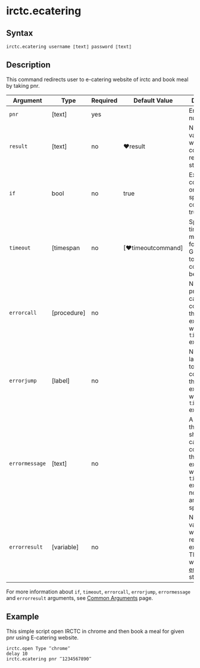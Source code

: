 # irctc.ecatering

## Syntax

```G1ANT
irctc.ecatering username ⟦text⟧ password ⟦text⟧
```

## Description


This command redirects user to e-catering website of irctc and book meal by taking pnr.

| Argument        | Type | Required | Default Value | Description |
| --------        | ---- | -------- | ------------- | ----------- |
| `pnr`       | [text] |yes  |                  |Enter the pnr number |
|  `result`       | [text]  |no   | ♥result   |Name of a variable where the command's result will be stored |
|`if`             |bool|	no	    |true	        |Executes the command only if a specified condition is true|
| `timeout`       | [timespan  | no                 | [♥timeoutcommand]| Specifies time in milliseconds for G1ANT.Robot to wait for the command to be executed |
| `errorcall`     | [procedure]| no       |         | Name of a procedure to call when the command throws an exception or when a given `timeout` expires |
| `errorjump`     | [label]    | no       |         | Name of the label to jump to when the command throws an exception or when a given `timeout` expires |
| `errormessage`  | [text]     | no       |         | A message that will be shown in case the command throws an exception or when a given `timeout` expires, and no `errorjump` argument is specified |
| `errorresult`   | [variable] | no       |         | Name of a variable that will store the returned exception. The variable will be of [error](https://manual.g1ant.com/link/G1ANT.Language/G1ANT.Language/Structures/ErrorStructure.md) structure  |

For more information about `if`, `timeout`, `errorcall`, `errorjump`, `errormessage` and `errorresult` arguments, see [Common Arguments](https://manual.g1ant.com/link/G1ANT.Manual/appendices/common-arguments.md) page.

## Example

This simple script open IRCTC in chrome and then book a meal for given pnr using E-catering website.

```G1ANT
irctc.open Type ‴chrome‴ 
delay 10
irctc.ecatering pnr ‴1234567890‴
```
